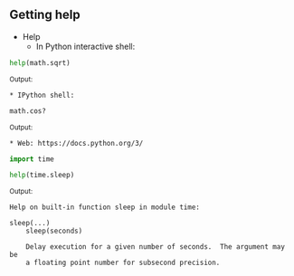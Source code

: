 ## Getting help

* Help
    * In Python interactive shell:
```python
help(math.sqrt)
```
<sub>Output:</sub>

    * IPython shell:
```python
math.cos?
```
<sub>Output:</sub>

    * Web: https://docs.python.org/3/  


```python
import time

help(time.sleep)
```

<sub>Output:</sub>

    Help on built-in function sleep in module time:
    
    sleep(...)
        sleep(seconds)
        
        Delay execution for a given number of seconds.  The argument may be
        a floating point number for subsecond precision.